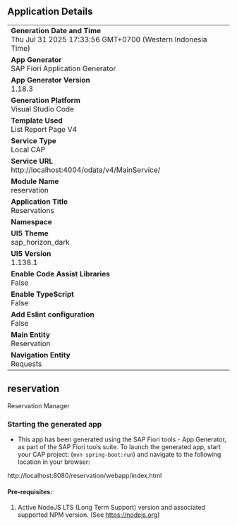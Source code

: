 ## Application Details
|               |
| ------------- |
|**Generation Date and Time**<br>Thu Jul 31 2025 17:33:56 GMT+0700 (Western Indonesia Time)|
|**App Generator**<br>SAP Fiori Application Generator|
|**App Generator Version**<br>1.18.3|
|**Generation Platform**<br>Visual Studio Code|
|**Template Used**<br>List Report Page V4|
|**Service Type**<br>Local CAP|
|**Service URL**<br>http://localhost:4004/odata/v4/MainService/|
|**Module Name**<br>reservation|
|**Application Title**<br>Reservations|
|**Namespace**<br>|
|**UI5 Theme**<br>sap_horizon_dark|
|**UI5 Version**<br>1.138.1|
|**Enable Code Assist Libraries**<br>False|
|**Enable TypeScript**<br>False|
|**Add Eslint configuration**<br>False|
|**Main Entity**<br>Reservation|
|**Navigation Entity**<br>Requests|

## reservation

Reservation Manager

### Starting the generated app

-   This app has been generated using the SAP Fiori tools - App Generator, as part of the SAP Fiori tools suite.  To launch the generated app, start your CAP project:  (```mvn spring-boot:run```) and navigate to the following location in your browser:

http://localhost:8080/reservation/webapp/index.html

#### Pre-requisites:

1. Active NodeJS LTS (Long Term Support) version and associated supported NPM version.  (See https://nodejs.org)


